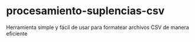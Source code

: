 # procesamiento-suplencias-csv
Herramienta simple y fácil de usar para formatear archivos CSV de manera eficiente
